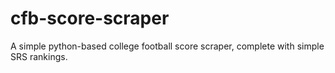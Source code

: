 # cfb-score-scraper
A simple python-based college football score scraper, complete with simple SRS rankings.
